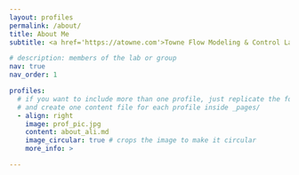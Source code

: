 ```yaml
---
layout: profiles
permalink: /about/
title: About Me
subtitle: <a href='https://atowne.com'>Towne Flow Modeling & Control Lab, University of Michigan</a>

# description: members of the lab or group
nav: true
nav_order: 1

profiles:
  # if you want to include more than one profile, just replicate the following block
  # and create one content file for each profile inside _pages/
  - align: right
    image: prof_pic.jpg
    content: about_ali.md
    image_circular: true # crops the image to make it circular
    more_info: >

---
```

